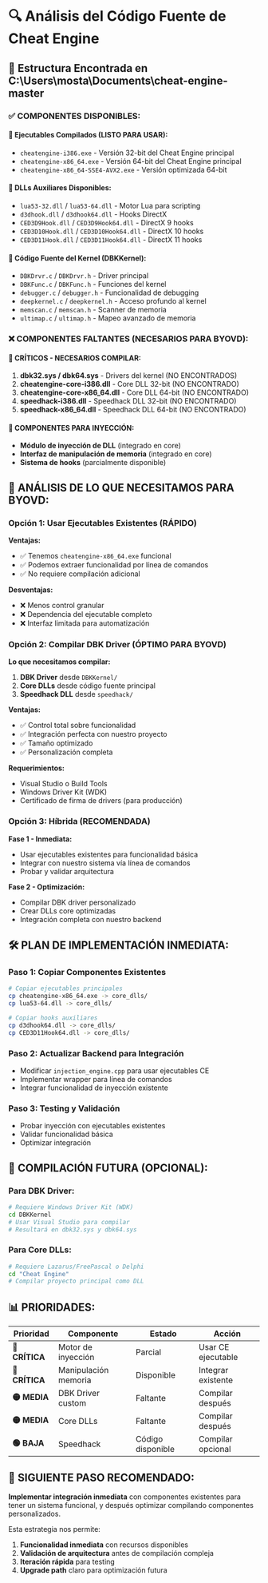 # 🔍 Análisis del Código Fuente de Cheat Engine

## **📁 Estructura Encontrada en C:\Users\mosta\Documents\cheat-engine-master**

### **✅ COMPONENTES DISPONIBLES:**

#### **🎯 Ejecutables Compilados (LISTO PARA USAR):**
- `cheatengine-i386.exe` - Versión 32-bit del Cheat Engine principal
- `cheatengine-x86_64.exe` - Versión 64-bit del Cheat Engine principal  
- `cheatengine-x86_64-SSE4-AVX2.exe` - Versión optimizada 64-bit

#### **🔧 DLLs Auxiliares Disponibles:**
- `lua53-32.dll` / `lua53-64.dll` - Motor Lua para scripting
- `d3dhook.dll` / `d3dhook64.dll` - Hooks DirectX
- `CED3D9Hook.dll` / `CED3D9Hook64.dll` - DirectX 9 hooks
- `CED3D10Hook.dll` / `CED3D10Hook64.dll` - DirectX 10 hooks
- `CED3D11Hook.dll` / `CED3D11Hook64.dll` - DirectX 11 hooks

#### **📜 Código Fuente del Kernel (DBKKernel):**
- `DBKDrvr.c` / `DBKDrvr.h` - Driver principal
- `DBKFunc.c` / `DBKFunc.h` - Funciones del kernel
- `debugger.c` / `debugger.h` - Funcionalidad de debugging
- `deepkernel.c` / `deepkernel.h` - Acceso profundo al kernel
- `memscan.c` / `memscan.h` - Scanner de memoria
- `ultimap.c` / `ultimap.h` - Mapeo avanzado de memoria

### **❌ COMPONENTES FALTANTES (NECESARIOS PARA BYOVD):**

#### **🚨 CRÍTICOS - NECESARIOS COMPILAR:**
1. **dbk32.sys / dbk64.sys** - Drivers del kernel (NO ENCONTRADOS)
2. **cheatengine-core-i386.dll** - Core DLL 32-bit (NO ENCONTRADO)
3. **cheatengine-core-x86_64.dll** - Core DLL 64-bit (NO ENCONTRADO)
4. **speedhack-i386.dll** - Speedhack DLL 32-bit (NO ENCONTRADO)
5. **speedhack-x86_64.dll** - Speedhack DLL 64-bit (NO ENCONTRADO)

#### **🔧 COMPONENTES PARA INYECCIÓN:**
- **Módulo de inyección de DLL** (integrado en core)
- **Interfaz de manipulación de memoria** (integrado en core)
- **Sistema de hooks** (parcialmente disponible)

## **🎯 ANÁLISIS DE LO QUE NECESITAMOS PARA BYOVD:**

### **Opción 1: Usar Ejecutables Existentes (RÁPIDO)**
**Ventajas:**
- ✅ Tenemos `cheatengine-x86_64.exe` funcional
- ✅ Podemos extraer funcionalidad por línea de comandos
- ✅ No requiere compilación adicional

**Desventajas:**
- ❌ Menos control granular
- ❌ Dependencia del ejecutable completo
- ❌ Interfaz limitada para automatización

### **Opción 2: Compilar DBK Driver (ÓPTIMO PARA BYOVD)**
**Lo que necesitamos compilar:**
1. **DBK Driver** desde `DBKKernel/` 
2. **Core DLLs** desde código fuente principal
3. **Speedhack DLL** desde `speedhack/`

**Ventajas:**
- ✅ Control total sobre funcionalidad
- ✅ Integración perfecta con nuestro proyecto
- ✅ Tamaño optimizado
- ✅ Personalización completa

**Requerimientos:**
- Visual Studio o Build Tools
- Windows Driver Kit (WDK)
- Certificado de firma de drivers (para producción)

### **Opción 3: Híbrida (RECOMENDADA)**
**Fase 1 - Inmediata:**
- Usar ejecutables existentes para funcionalidad básica
- Integrar con nuestro sistema vía línea de comandos
- Probar y validar arquitectura

**Fase 2 - Optimización:**
- Compilar DBK driver personalizado
- Crear DLLs core optimizadas
- Integración completa con nuestro backend

## **🛠️ PLAN DE IMPLEMENTACIÓN INMEDIATA:**

### **Paso 1: Copiar Componentes Existentes**
```bash
# Copiar ejecutables principales
cp cheatengine-x86_64.exe -> core_dlls/
cp lua53-64.dll -> core_dlls/

# Copiar hooks auxiliares
cp d3dhook64.dll -> core_dlls/
cp CED3D11Hook64.dll -> core_dlls/
```

### **Paso 2: Actualizar Backend para Integración**
- Modificar `injection_engine.cpp` para usar ejecutables CE
- Implementar wrapper para línea de comandos
- Integrar funcionalidad de inyección existente

### **Paso 3: Testing y Validación**
- Probar inyección con ejecutables existentes
- Validar funcionalidad básica
- Optimizar integración

## **🔧 COMPILACIÓN FUTURA (OPCIONAL):**

### **Para DBK Driver:**
```bash
# Requiere Windows Driver Kit (WDK)
cd DBKKernel
# Usar Visual Studio para compilar
# Resultará en dbk32.sys y dbk64.sys
```

### **Para Core DLLs:**
```bash
# Requiere Lazarus/FreePascal o Delphi
cd "Cheat Engine"
# Compilar proyecto principal como DLL
```

## **📊 PRIORIDADES:**

| Prioridad | Componente | Estado | Acción |
|-----------|------------|--------|--------|
| **🔴 CRÍTICA** | Motor de inyección | Parcial | Usar CE ejecutable |
| **🔴 CRÍTICA** | Manipulación memoria | Disponible | Integrar existente |
| **🟡 MEDIA** | DBK Driver custom | Faltante | Compilar después |
| **🟡 MEDIA** | Core DLLs | Faltante | Compilar después |
| **🟢 BAJA** | Speedhack | Código disponible | Compilar opcional |

## **🚀 SIGUIENTE PASO RECOMENDADO:**

**Implementar integración inmediata** con componentes existentes para tener un sistema funcional, y después optimizar compilando componentes personalizados.

Esta estrategia nos permite:
1. **Funcionalidad inmediata** con recursos disponibles
2. **Validación de arquitectura** antes de compilación compleja  
3. **Iteración rápida** para testing
4. **Upgrade path** claro para optimización futura 